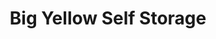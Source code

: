 ---
title: "Big Yellow Self Storage"
url: /byfleet/big-yellow-self-storage/
shop: storage rental
---